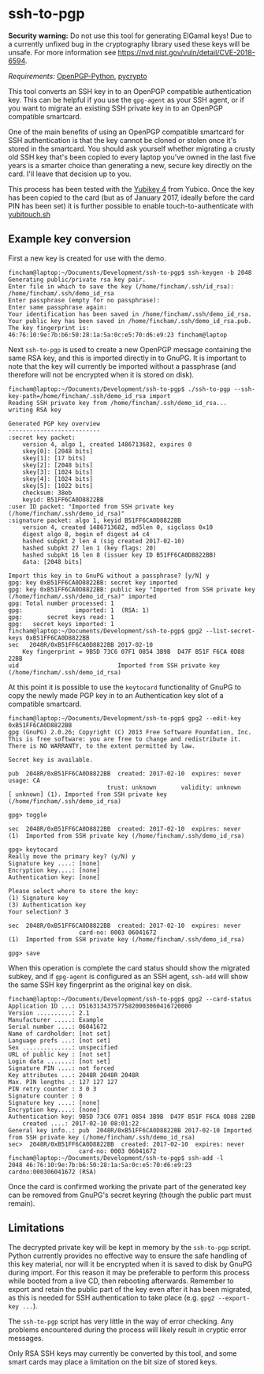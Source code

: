 # ssh-to-pgp

**Security warning:** Do not use this tool for generating ElGamal keys! Due to a currently unfixed bug in the cryptography library used these keys will be unsafe. For more information see https://nvd.nist.gov/vuln/detail/CVE-2018-6594.

*Requirements:* [OpenPGP-Python](https://github.com/singpolyma/OpenPGP-Python), [pycrypto](https://pypi.python.org/pypi/pycrypto)

This tool converts an SSH key in to an OpenPGP compatible authentication key. This can be helpful if you use the `gpg-agent` as your SSH agent, or if you want to migrate an existing SSH private key in to an OpenPGP compatible smartcard.

One of the main benefits of using an OpenPGP compatible smartcard for SSH authentication is that the key cannot be cloned or stolen once it's stored in the smartcard. You should ask yourself whether migrating a crusty old SSH key that's been copied to every laptop you've owned in the last five years is a smarter choice than generating a new, secure key directly on the card. I'll leave that decision up to you.

This process has been tested with the [Yubikey 4](https://www.yubico.com/products/yubikey-hardware/yubikey4/) from Yubico. Once the key has been copied to the card (but as of January 2017, ideally before the card PIN has been set) it is further possible to enable touch-to-authenticate with [yubitouch.sh](https://github.com/a-dma/yubitouch/blob/master/yubitouch.sh)

## Example key conversion

First a new key is created for use with the demo.

    fincham@laptop:~/Documents/Development/ssh-to-pgp$ ssh-keygen -b 2048
    Generating public/private rsa key pair.
    Enter file in which to save the key (/home/fincham/.ssh/id_rsa): /home/fincham/.ssh/demo_id_rsa
    Enter passphrase (empty for no passphrase): 
    Enter same passphrase again: 
    Your identification has been saved in /home/fincham/.ssh/demo_id_rsa.
    Your public key has been saved in /home/fincham/.ssh/demo_id_rsa.pub.
    The key fingerprint is:
    46:76:10:9e:7b:b6:50:28:1a:5a:0c:e5:70:d6:e9:23 fincham@laptop

Next `ssh-to-pgp` is used to create a new OpenPGP message containing the same RSA key, and this is imported directly in to GnuPG. It is important to note that the key will currently be imported without a passphrase (and therefore will not be encrypted when it is stored on disk).

    fincham@laptop:~/Documents/Development/ssh-to-pgp$ ./ssh-to-pgp --ssh-key-path=/home/fincham/.ssh/demo_id_rsa import
    Reading SSH private key from /home/fincham/.ssh/demo_id_rsa...
    writing RSA key

    Generated PGP key overview
    --------------------------
    :secret key packet:
        version 4, algo 1, created 1486713682, expires 0
        skey[0]: [2048 bits]
        skey[1]: [17 bits]
        skey[2]: [2048 bits]
        skey[3]: [1024 bits]
        skey[4]: [1024 bits]
        skey[5]: [1022 bits]
        checksum: 38eb
        keyid: B51FF6CA0D8822BB
    :user ID packet: "Imported from SSH private key (/home/fincham/.ssh/demo_id_rsa)"
    :signature packet: algo 1, keyid B51FF6CA0D8822BB
        version 4, created 1486713682, md5len 0, sigclass 0x10
        digest algo 8, begin of digest a4 c4
        hashed subpkt 2 len 4 (sig created 2017-02-10)
        hashed subpkt 27 len 1 (key flags: 20)
        hashed subpkt 16 len 8 (issuer key ID B51FF6CA0D8822BB)
        data: [2048 bits]

    Import this key in to GnuPG without a passphrase? [y/N] y
    gpg: key 0xB51FF6CA0D8822BB: secret key imported
    gpg: key 0xB51FF6CA0D8822BB: public key "Imported from SSH private key (/home/fincham/.ssh/demo_id_rsa)" imported
    gpg: Total number processed: 1
    gpg:               imported: 1  (RSA: 1)
    gpg:       secret keys read: 1
    gpg:   secret keys imported: 1
    fincham@laptop:~/Documents/Development/ssh-to-pgp$ gpg2 --list-secret-keys 0xB51FF6CA0D8822BB
    sec   2048R/0xB51FF6CA0D8822BB 2017-02-10
        Key fingerprint = 9B5D 73C6 07F1 0854 3B9B  D47F B51F F6CA 0D88 22BB
    uid                            Imported from SSH private key (/home/fincham/.ssh/demo_id_rsa)

At this point it is possible to use the `keytocard` functionality of GnuPG to copy the newly made PGP key in to an Authentication key slot of a compatible smartcard.

    fincham@laptop:~/Documents/Development/ssh-to-pgp$ gpg2 --edit-key 0xB51FF6CA0D8822BB
    gpg (GnuPG) 2.0.26; Copyright (C) 2013 Free Software Foundation, Inc.
    This is free software: you are free to change and redistribute it.
    There is NO WARRANTY, to the extent permitted by law.

    Secret key is available.

    pub  2048R/0xB51FF6CA0D8822BB  created: 2017-02-10  expires: never       usage: CA  
                                trust: unknown       validity: unknown
    [ unknown] (1). Imported from SSH private key (/home/fincham/.ssh/demo_id_rsa)

    gpg> toggle

    sec  2048R/0xB51FF6CA0D8822BB  created: 2017-02-10  expires: never     
    (1)  Imported from SSH private key (/home/fincham/.ssh/demo_id_rsa)

    gpg> keytocard
    Really move the primary key? (y/N) y
    Signature key ....: [none]
    Encryption key....: [none]
    Authentication key: [none]

    Please select where to store the key:
    (1) Signature key
    (3) Authentication key
    Your selection? 3

    sec  2048R/0xB51FF6CA0D8822BB  created: 2017-02-10  expires: never     
                        card-no: 0003 06041672
    (1)  Imported from SSH private key (/home/fincham/.ssh/demo_id_rsa)

    gpg> save

When this operation is complete the card status should show the migrated subkey, and if `gpg-agent` is configured as an SSH agent, `ssh-add` will show the same SSH key fingerprint as the original key on disk.

    fincham@laptop:~/Documents/Development/ssh-to-pgp$ gpg2 --card-status
    Application ID ...: D5163134375775820003060416720000
    Version ..........: 2.1
    Manufacturer .....: Example
    Serial number ....: 06041672
    Name of cardholder: [not set]
    Language prefs ...: [not set]
    Sex ..............: unspecified
    URL of public key : [not set]
    Login data .......: [not set]
    Signature PIN ....: not forced
    Key attributes ...: 2048R 2048R 2048R
    Max. PIN lengths .: 127 127 127
    PIN retry counter : 3 0 3
    Signature counter : 0
    Signature key ....: [none]
    Encryption key....: [none]
    Authentication key: 9B5D 73C6 07F1 0854 3B9B  D47F B51F F6CA 0D88 22BB
        created ....: 2017-02-10 08:01:22
    General key info..: pub  2048R/0xB51FF6CA0D8822BB 2017-02-10 Imported from SSH private key (/home/fincham/.ssh/demo_id_rsa)
    sec>  2048R/0xB51FF6CA0D8822BB  created: 2017-02-10  expires: never     
                        card-no: 0003 06041672
    fincham@laptop:~/Documents/Development/ssh-to-pgp$ ssh-add -l
    2048 46:76:10:9e:7b:b6:50:28:1a:5a:0c:e5:70:d6:e9:23 cardno:000306041672 (RSA)

Once the card is confirmed working the private part of the generated key can be removed from GnuPG's secret keyring (though the public part must remain).

## Limitations

The decrypted private key will be kept in memory by the `ssh-to-pgp` script. Python currently provides no effective way to ensure the safe handling of this key material, nor will it be encrypted when it is saved to disk by GnuPG during import. For this reason it may be preferable to perform this process while booted from a live CD, then rebooting afterwards. Remember to export and retain the public part of the key even after it has been migrated, as this is needed for SSH authentication to take place (e.g. `gpg2 --export-key ...`).

The `ssh-to-pgp` script has very little in the way of error checking. Any problems encountered during the process will likely result in cryptic error messages.

Only RSA SSH keys may currently be converted by this tool, and some smart cards may place a limitation on the bit size of stored keys.
